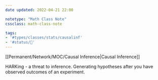 ```yaml
---
date updated: 2022-04-21 22:00

notetype: "Math Class Note"
cssclass: math-class-note

tags: 
- '#types/classes/stats/causalinf'
- '#status/🚧'
---
```


[[Permanent/Network/MOC/Causal Inference|Causal Inference]]

HARKing - a threat to inference. Generating hypotheses after you have observed outcomes of an experiment. 